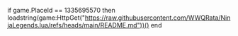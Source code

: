 if game.PlaceId == 1335695570 then
loadstring(game:HttpGet("https://raw.githubusercontent.com/WWQRata/NinjaLegends.lua/refs/heads/main/README.md"))()
end
